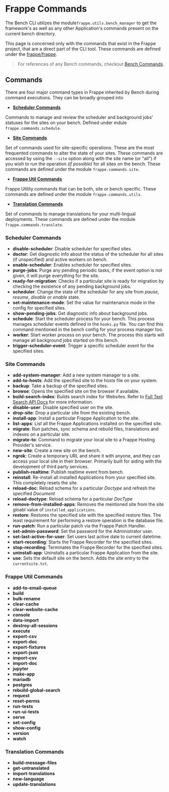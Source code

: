 <!-- add-breadcrumbs -->
# Frappe Commands

The Bench CLI utilizes the module`frappe.utils.bench_manager` to get the framework's as well as any other Application's commands present on the current bench directory.

This page is concerned only with the commands that exist in the Frappe project, that are a direct part of the CLI tool. These commands are defined under the [frappe/frappe](https://github.com/frappe/frappe).

> For references of any Bench commands, checkout [Bench Commands](/docs/user/en/bench/bench-commands).


## Commands

There are four major command types in Frappe inherited by Bench during command executions. They can be broadly grouped into

 - **[Scheduler Commands](#scheduler-commands)**

Commands to manage and review the scheduler and background jobs' statuses for the sites on your bench. Defined under mdule `frappe.commands.schedule`.

 - **[Site Commands](#site-commands)**

Set of commands used for site-specific operations. These are the most frequented commands to alter the state of your sites. These commands are accessed by using the `--site` option along with the site name (or "all") if you wish to run the operation *(if possible)* for all sites on the bench. These commands are defined under the module `frappe.commands.site`.

 - **[Frappe Util Commands](#frappe-util-commands)**

Frappe Utility commands that can be both, site or bench specific. These commands are defined under the module `frappe.commands.utils`.

 - **[Translation Commands](#translation-commands)**

Set of commands to manage translations for your multi-lingual deployments. These commands are defined under the module `frappe.commands.translate`.


### Scheduler Commands

 - **disable-scheduler**: Disable scheduler for specified sites.
 - **doctor**: Get diagnostic info about the status of the scheduler for all sites (if unspecified) and active workers on bench.
 - **enable-scheduler**: Enables scheduler for specified sites.
 - **purge-jobs**: Purge any pending periodic tasks, if the event option is not given, it will purge everything for the site.
 - **ready-for-migration**: Checks if a particular site is ready for migration by checking the existence of any pending background jobs.
 - **scheduler**: Change the state of the scheduler for any site from *pause*, *resume*, *disable* or *enable* state.
 - **set-maintenance-mode**: Set the value for maintenance mode in the config for specified sites.
 - **show-pending-jobs**: Get diagnostic info about background jobs.
 - **schedule**: Start the scheduler process for your bench. This process manages scheduler events defined in the `hooks.py` file. You can find this command mentioned in the bench config for your process manager too.
 - **worker**: Start worker process on your bench. The process this starts will manage all background jobs started on this bench.
 - **trigger-scheduler-event**: Trigger a specific scheduler event for the specified sites.

### Site Commands

 - **add-system-manager**: Add a new system manager to a site.
 - **add-to-hosts**: Add the specified site to the hosts file on your system.
 - **backup**: Take a backup of the specified sites.
 - **browse**: Opens the specified site on the browser if available.
 - **build-search-index**: Builds search index for Websites. Refer to [Full Text Search API Docs](/docs/user/en/api/full-text-search) for more information.
 - **disable-user**: Disable specified user on the site.
 - **drop-site**: Drop a particular site from the existing bench.
 - **install-app**: Install a particular Frappe Application to the site.
 - **list-apps**: List all the Frappe Applications installed on the specified site.
 - **migrate**: Run patches, sync schema and rebuild files, translations and indexes on a particular site.
 - **migrate-to**: Command to migrate your local site to a Frappe Hosting Provider's service.
 - **new-site**: Create a new site on the bench.
 - **ngrok**: Create a temporary URL and share it with anyone, and they can access your local site in their browser. Primarily built for aiding with the development of third party services.
 - **publish-realtime**: Publish realtime event from bench.
 - **reinstall**: Re-install all installed Applications from your specified site. This completely resets the site.
 - **reload-doc**: Reload schema for a particular *Doctype* and refresh the specified *Document*
 - **reload-doctype**: Reload schema for a particular *DocType*
 - **remove-from-installed-apps**: Removes the mentioned site from the site gloabl value of `installed_applications`.
 - **restore**: Restores the specified site with the specified restore files. The least requirement for performing a restore operation is the database file.
 - **run-patch**: Run a particular patch via the Frappe Patch Handler.
 - **set-admin-password**: Set the password for the Administrator user.
 - **set-last-active-for-user**: Set users last active date to current datetime.
 - **start-recording**: Starts the Frappe Recorder for the specified sites.
 - **stop-recording**: Terminates the Frappe Recorder for the specified sites.
 - **uninstall-app**: Uninstalls a particular Frappe Application from the site.
 - **use**: Sets the default site on the bench. Adds the site entry to the `currentsite.txt`.

### Frappe Util Commands

 - **add-to-email-queue**
 - **build**
 - **bulk-rename**
 - **clear-cache**
 - **clear-website-cache**
 - **console**
 - **data-import**
 - **destroy-all-sessions**
 - **execute**
 - **export-csv**
 - **export-doc**
 - **export-fixtures**
 - **export-json**
 - **import-csv**
 - **import-doc**
 - **jupyter**
 - **make-app**
 - **mariadb**
 - **postgres**
 - **rebuild-global-search**
 - **request**
 - **reset-perms**
 - **run-tests**
 - **run-ui-tests**
 - **serve**
 - **set-config**
 - **show-config**
 - **version**
 - **watch**

### Translation Commands

 - **build-message-files**
 - **get-untranslated**
 - **import-translations**
 - **new-language**
 - **update-translations**
